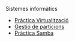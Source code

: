 Sistemes informàtics

- [Pràctica Virtualització](https://htmlpreview.github.io/?https://github.com/OriolJove/Portfolio/blob/main/Moduls/GS/M01-Sistemes%20Inf%C3%B3rmatics/practicaVirtulitzacio/Virtualitzacio.html)
- [Gestió de particions](https://htmlpreview.github.io/?https://github.com/OriolJove/Portfolio/blob/main/Moduls/GS/M01-Sistemes%20Inf%C3%B3rmatics/Particions/dam1bm_m01_uf02_practica_gestio_particions_1_.html)
- [Pràctica Samba](https://htmlpreview.github.io/?https://github.com/OriolJove/Portfolio/blob/main/Moduls/GS/M01-Sistemes%20Inf%C3%B3rmatics/Samba/Practica_Samba_OriolJov.html)
